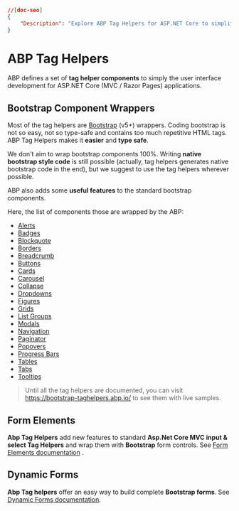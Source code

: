 ```json
//[doc-seo]
{
    "Description": "Explore ABP Tag Helpers for ASP.NET Core to simplify UI development with type-safe Bootstrap components and enhance your coding efficiency."
}
```

# ABP Tag Helpers

ABP defines a set of **tag helper components** to simply the user interface development for ASP.NET Core (MVC / Razor Pages) applications.

## Bootstrap Component Wrappers

Most of the tag helpers are [Bootstrap](https://getbootstrap.com/) (v5+) wrappers. Coding bootstrap is not so easy, not so type-safe and contains too much repetitive HTML tags. ABP Tag Helpers makes it **easier** and **type safe**.

We don't aim to wrap bootstrap components 100%. Writing **native bootstrap style code** is still possible (actually, tag helpers generates native bootstrap code in the end), but we suggest to use the tag helpers wherever possible.

ABP also adds some **useful features** to the standard bootstrap components.

Here, the list of components those are wrapped by the ABP:

* [Alerts](alerts.md)
* [Badges](badges.md)
* [Blockquote](blockquote.md)
* [Borders](borders.md)
* [Breadcrumb](breadcrumbs.md)
* [Buttons](buttons.md)
* [Cards](cards.md)
* [Carousel](carousel.md)
* [Collapse](collapse.md)
* [Dropdowns](dropdowns.md)
* [Figures](figure.md)
* [Grids](grids.md)
* [List Groups](list-groups.md)
* [Modals](modals.md)
* [Navigation](navs.md)
* [Paginator](paginator.md)
* [Popovers](popovers.md)
* [Progress Bars](progress-bars.md)
* [Tables](tables.md)
* [Tabs](tabs.md)
* [Tooltips](tooltips.md)

> Until all the tag helpers are documented, you can visit https://bootstrap-taghelpers.abp.io/ to see them with live samples.

## Form Elements

**Abp Tag Helpers** add new features to standard **Asp.Net Core MVC input & select Tag Helpers** and wrap them with **Bootstrap** form controls. See [Form Elements documentation](form-elements.md) .

## Dynamic Forms

**Abp Tag helpers** offer an easy way to build complete **Bootstrap forms**. See [Dynamic Forms documentation](dynamic-forms.md).
